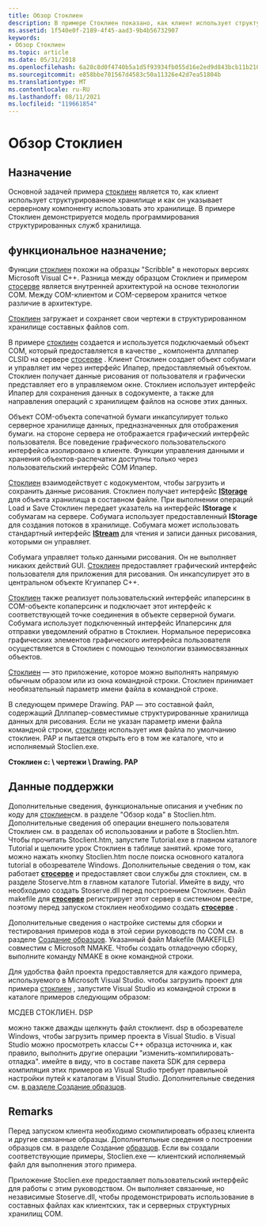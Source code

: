 ```yaml
---
title: Обзор Стоклиен
description: В примере Стоклиен показано, как клиент использует структурированное хранилище и как он направляет серверный компонент для использования этого хранилища.
ms.assetid: 1f540e0f-2189-4f45-aad3-9b4b56732907
keywords:
- Обзор Стоклиен
ms.topic: article
ms.date: 05/31/2018
ms.openlocfilehash: 6a28c8d0f4740b5a1d5f93934fb055d16e2ed9d843bcb11b210e6cde9589d53b
ms.sourcegitcommit: e858bbe701567d4583c50a11326e42d7ea51804b
ms.translationtype: MT
ms.contentlocale: ru-RU
ms.lasthandoff: 08/11/2021
ms.locfileid: "119661854"
---
```

# <a name="stoclien-overview"></a>Обзор Стоклиен

## <a name="purpose"></a>Назначение

Основной задачей примера [стоклиен](structured-storage-client-sample--stoclien-.md) является то, как клиент использует структурированное хранилище и как он указывает серверному компоненту использовать это хранилище. В примере Стоклиен демонстрируется модель программирования структурированных служб хранилища.

## <a name="functionality"></a>функциональное назначение;

Функции [стоклиен](structured-storage-client-sample--stoclien-.md) похожи на образцы "Scribble" в некоторых версиях Microsoft Visual C++. Разница между образцом Стоклиен и примером [стосерве](structured-storage-server-sample--stoserve-.md) является внутренней архитектурой на основе технологии COM. Между COM-клиентом и COM-сервером хранится четкое различие в архитектуре.

[Стоклиен](structured-storage-client-sample--stoclien-.md) загружает и сохраняет свои чертежи в структурированном хранилище составных файлов com.

В примере [стоклиен](structured-storage-client-sample--stoclien-.md) создается и используется подключаемый объект COM, который предоставляется в качестве \_ компонента дллпапер CLSID на сервере [стосерве](structured-storage-server-sample--stoserve-.md) . Клиент Стоклиен создает объект собумаги и управляет им через интерфейс Ипапер, предоставляемый объектом. Стоклиен получает данные рисования от пользователя и графически представляет его в управляемом окне. Стоклиен использует интерфейс Ипапер для сохранения данных в содокументе, а также для направления операций с хранилищем файлов на основе этих данных.

Объект COM-объекта сопечатной бумаги инкапсулирует только серверное хранилище данных, предназначенных для отображения бумаги. на стороне сервера не отображается графический интерфейс пользователя. Все поведение графического пользовательского интерфейса изолировано в клиенте. Функции управления данными и хранения объектов-распечатки доступны только через пользовательский интерфейс COM Ипапер.

[Стоклиен](structured-storage-client-sample--stoclien-.md) взаимодействует с кодокументом, чтобы загрузить и сохранить данные рисования. Стоклиен получает интерфейс [**IStorage**](/windows/desktop/api/Objidl/nn-objidl-istorage) для объекта хранилища в составном файле. При выполнении операций Load и Save Стоклиен передает указатель на интерфейс **IStorage** к собумагам на сервере. Собумага использует предоставленный **IStorage** для создания потоков в хранилище. Собумага может использовать стандартный интерфейс [**IStream**](/windows/desktop/api/Objidl/nn-objidl-istream) для чтения и записи данных рисования, которыми он управляет.

Собумага управляет только данными рисования. Он не выполняет никаких действий GUI. [Стоклиен](structured-storage-client-sample--stoclien-.md) предоставляет графический интерфейс пользователя для приложения для рисования. Он инкапсулирует это в центральном объекте Кгуипапер C++.

[Стоклиен](structured-storage-client-sample--stoclien-.md) также реализует пользовательский интерфейс ипаперсинк в COM-объекте копаперсинк и подключает этот интерфейс к соответствующей точке соединения в объекте серверной бумаги. Собумага использует подключенный интерфейс Ипаперсинк для отправки уведомлений обратно в Стоклиен. Нормальное перерисовка графических элементов графического интерфейса пользователя осуществляется в Стоклиен с помощью технологии взаимосвязанных объектов.

[Стоклиен](structured-storage-client-sample--stoclien-.md) — это приложение, которое можно выполнять напрямую обычным образом или из окна командной строки. Стоклиен принимает необязательный параметр имени файла в командной строке.

В следующем примере Drawing. PAP — это составной файл, содержащий Дллпапер-совместимые структурированные хранилища данных для рисования. Если не указан параметр имени файла командной строки, [стоклиен](structured-storage-client-sample--stoclien-.md) использует имя файла по умолчанию стоклиен. PAP и пытается открыть его в том же каталоге, что и исполняемый Stoclien.exe.

**Стоклиен c: \\ чертежи \\ Drawing. PAP**

## <a name="support-information"></a>Данные поддержки

Дополнительные сведения, функциональные описания и учебник по коду для [стоклиен](structured-storage-client-sample--stoclien-.md)см. в разделе "Обзор кода" в Stoclien.htm. Дополнительные сведения об операции внешнего пользователя Стоклиен см. в разделах об использовании и работе в Stoclien.htm. Чтобы прочитать Stoclient.htm, запустите Tutorial.exe в главном каталоге Tutorial и щелкните урок Стоклиен в таблице занятий. кроме того, можно нажать кнопку Stoclien.htm после поиска основного каталога tutorial в обозревателе Windows. Дополнительные сведения о том, как работает [**стосерве**](structured-storage-server-sample--stoserve-.md) и предоставляет свои службы для стоклиен, см. в разделе Stoserve.htm в главном каталоге Tutorial. Имейте в виду, что необходимо создать Stoserve.dll перед построением Стоклиен. Файл makefile для [**стосерве**](structured-storage-server-sample--stoserve-.md) регистрирует этот сервер в системном реестре, поэтому перед запуском стоклиен необходимо создать [**стосерве**](structured-storage-server-sample--stoserve-.md) .

Дополнительные сведения о настройке системы для сборки и тестирования примеров кода в этой серии руководств по COM см. в разделе [Создание образцов](how-to-build-samples.md). Указанный файл Makefile (MAKEFILE) совместим с Microsoft NMAKE. Чтобы создать отладочную сборку, выполните команду NMAKE в окне командной строки.

Для удобства файл проекта предоставляется для каждого примера, используемого в Microsoft Visual Studio. чтобы загрузить проект для примера [стоклиен](structured-storage-client-sample--stoclien-.md) , запустите Visual Studio из командной строки в каталоге примеров следующим образом:

МСДЕВ СТОКЛИЕН. DSP

можно также дважды щелкнуть файл стоклиент. dsp в обозревателе Windows, чтобы загрузить пример проекта в Visual Studio. в Visual Studio можно просмотреть классы C++ образца источника и, как правило, выполнить другие операции "изменить-компилировать-отладка". имейте в виду, что в составе пакета SDK для сервера компиляция этих примеров из Visual Studio требует правильной настройки путей к каталогам в Visual Studio. Дополнительные сведения см. [в разделе Создание образцов](how-to-build-samples.md).

## <a name="remarks"></a>Remarks

Перед запуском клиента необходимо скомпилировать образец клиента и другие связанные образцы. Дополнительные сведения о построении образцов см. в разделе Создание [образцов](how-to-build-samples.md). Если вы создали соответствующие примеры, Stoclien.exe — клиентский исполняемый файл для выполнения этого примера.

Приложение Stoclien.exe предоставляет пользовательский интерфейс для работы с этим руководством. Он выполняет связанные, но независимые Stoserve.dll, чтобы продемонстрировать использование в составных файлах как клиентских, так и серверных структурных хранилищ COM.

 

 




